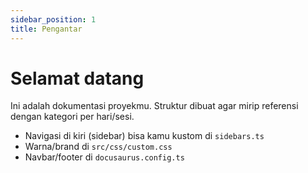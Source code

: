 ```yaml
---
sidebar_position: 1
title: Pengantar
---
```


# Selamat datang

Ini adalah dokumentasi proyekmu. Struktur dibuat agar mirip referensi dengan kategori per hari/sesi.

- Navigasi di kiri (sidebar) bisa kamu kustom di `sidebars.ts`
- Warna/brand di `src/css/custom.css`
- Navbar/footer di `docusaurus.config.ts`